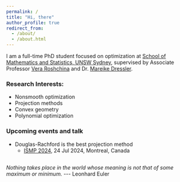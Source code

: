 ```yaml
---
permalink: /
title: "Hi, there"
author_profile: true
redirect_from: 
  - /about/
  - /about.html
---
```


I am a full-time PhD student focused on optimization at [School of Mathematics and Statistics, UNSW Sydney](https://www.unsw.edu.au/science/our-schools/maths), supervised by Associate Professor [Vera Roshchina](https://www.veraroshchina.com/) and Dr. [Mareike Dressler](https://web.maths.unsw.edu.au/~mdressler/index.html).

### Research Interests: 
* Nonsmooth optimization
* Projection methods
* Convex geometry
* Polynomial optimization

### Upcoming events and talk
* Douglas-Rachford is the best projection method
  * [ISMP 2024](https://ismp2024.gerad.ca/schedule/WB/906), 24 Jul 2024, Montreal, Canada

  
## 

_Nothing takes place in the world whose meaning is not that of some maximum or minimum._ --- Leonhard Euler
